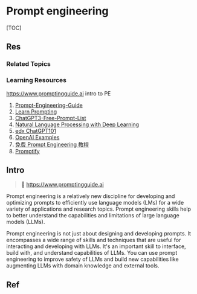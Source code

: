 # Prompt engineering

[TOC]



## Res
### Related Topics


### Learning Resources
https://www.promptingguide.ai
intro to PE

1. [Prompt-Engineering-Guide](https://github.com/dair-ai/Prompt-Engineering-Guide)
2. [Learn Prompting](https://learnprompting.org/)
3. [ChatGPT3-Free-Prompt-List](https://github.com/mattnigh/ChatGPT3-Free-Prompt-List)
4. [Natural Language Processing with Deep Learning](http://web.stanford.edu/class/cs224n/slides/cs224n-2023-lecture11-prompting-rlhf.pdf)
5. [edx ChatGPT101](https://www.edx.org/course/introduction-to-chatgpt)
6. [OpenAI Examples](https://platform.openai.com/examples)
7. [免费 Prompt Engineering 教程](https://github.com/thinkingjimmy/Learning-Prompt)
8. [Promptify](https://github.com/promptslab/Promptify)



## Intro
> 🔗 https://www.promptingguide.ai

Prompt engineering is a relatively new discipline for developing and optimizing prompts to efficiently use language models (LMs) for a wide variety of applications and research topics. Prompt engineering skills help to better understand the capabilities and limitations of large language models (LLMs).

Prompt engineering is not just about designing and developing prompts. It encompasses a wide range of skills and techniques that are useful for interacting and developing with LLMs. It's an important skill to interface, build with, and understand capabilities of LLMs. You can use prompt engineering to improve safety of LLMs and build new capabilities like augmenting LLMs with domain knowledge and external tools.



## Ref
